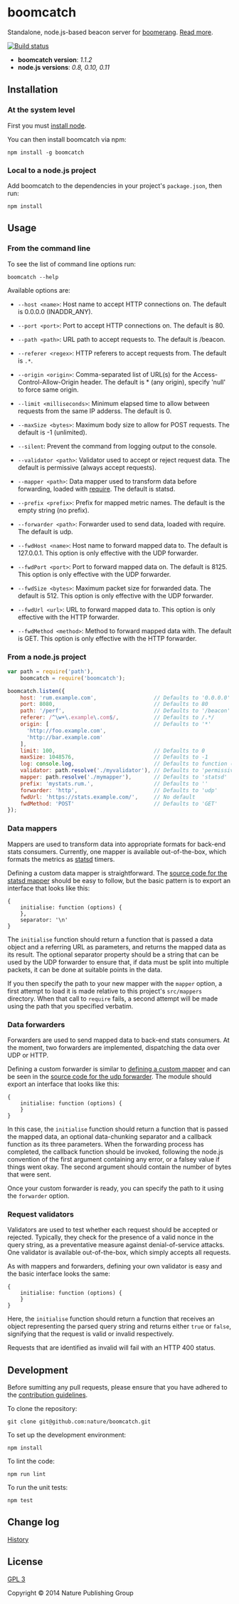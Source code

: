 # boomcatch

Standalone,
node.js-based
beacon server for [boomerang].
[Read more][blog].

[![Build status][ci-image]][ci-status]

* **boomcatch version**: *1.1.2*
* **node.js versions**: *0.8, 0.10, 0.11*

## Installation

### At the system level

First you must
[install node][node].

You can then
install boomcatch via npm:

```
npm install -g boomcatch
```

### Local to a node.js project

Add boomcatch
to the dependencies
in your project's `package.json`,
then run:

```
npm install
```

## Usage

### From the command line

To see
the list of command line options
run:

```
boomcatch --help
```

Available options are:

* `--host <name>`:
  Host name to accept HTTP connections on.
  The default is 0.0.0.0 (INADDR_ANY).

* `--port <port>`:
  Port to accept HTTP connections on.
  The default is 80.

* `--path <path>`:
  URL path to accept requests to.
  The default is /beacon.

* `--referer <regex>`:
  HTTP referers to accept requests from.
  The default is `.*`.

* `--origin <origin>`:
  Comma-separated list of URL(s)
  for the Access-Control-Allow-Origin header.
  The default is * (any origin),
  specify 'null' to force same origin.

* `--limit <milliseconds>`:
  Minimum elapsed time to allow
  between requests from the same IP adderss.
  The default is 0.

* `--maxSize <bytes>`:
  Maximum body size to allow for POST requests.
  The default is -1 (unlimited).

* `--silent`:
  Prevent the command
  from logging output
  to the console.

* `--validator <path>`:
  Validator used to accept or reject request data.
  The default is permissive
  (always accept requests).

* `--mapper <path>`:
  Data mapper used to transform data before forwarding,
  loaded with [require].
  The default is statsd.

* `--prefix <prefix>`:
  Prefix for mapped metric names.
  The default is the empty string
  (no prefix).

* `--forwarder <path>`:
  Forwarder used to send data,
  loaded with require.
  The default is udp.

* `--fwdHost <name>`:
  Host name to forward mapped data to.
  The default is 127.0.0.1.
  This option is only effective
  with the UDP forwarder.

* `--fwdPort <port>`:
  Port to forward mapped data on.
  The default is 8125.
  This option is only effective
  with the UDP forwarder.

* `--fwdSize <bytes>`:
  Maximum packet size
  for forwarded data.
  The default is 512.
  This option is only effective
  with the UDP forwarder.

* `--fwdUrl <url>`:
  URL to forward mapped data to.
  This option is only effective
  with the HTTP forwarder.

* `--fwdMethod <method>`:
  Method to forward mapped data with.
  The default is GET.
  This option is only effective
  with the HTTP forwarder.

### From a node.js project

```javascript
var path = require('path'),
    boomcatch = require('boomcatch');

boomcatch.listen({
    host: 'rum.example.com',                  // Defaults to '0.0.0.0' (INADDR_ANY)
    port: 8080,                               // Defaults to 80
    path: '/perf',                            // Defaults to '/beacon'
    referer: /^\w+\.example\.com$/,           // Defaults to /.*/
    origin: [                                 // Defaults to '*'
      'http://foo.example.com',
      'http://bar.example.com'
    ],
    limit: 100,                               // Defaults to 0
    maxSize: 1048576,                         // Defaults to -1
    log: console.log,                         // Defaults to function () {}
    validator: path.resolve('./myvalidator'), // Defaults to 'permissive'
    mapper: path.resolve('./mymapper'),       // Defaults to 'statsd'
    prefix: 'mystats.rum.',                   // Defaults to ''
    forwarder: 'http',                        // Defaults to 'udp'
    fwdUrl: 'https://stats.example.com/',     // No default
    fwdMethod: 'POST'                         // Defaults to 'GET'
});
```

### Data mappers

Mappers are used
to transform data
into appropriate formats
for back-end stats consumers.
Currently, one mapper is available out-of-the-box,
which formats the metrics
as [statsd] timers.

Defining a custom data mapper
is straightforward.
The [source code for the statsd mapper][mapper]
should be easy to follow,
but the basic pattern
is to export an interface
that looks like this:

```javscript
{
    initialise: function (options) {
    },
    separator: '\n'
}
```

The `initialise` function
should return a function
that is passed a data object
and a referring URL
as parameters,
and returns the mapped data
as its result.
The optional separator property
should be a string
that can be used by the UDP forwarder
to ensure that,
if data must be split
into multiple packets,
it can be done at suitable points in the data.

If you then specify
the path to your new mapper
with the `mapper` option,
a first attempt to load it
is made relative
to this project's `src/mappers` directory.
When that call to `require` fails,
a second attempt will be made
using the path that you specified verbatim.

### Data forwarders

Forwarders are used
to send mapped data
to back-end stats consumers.
At the moment, two forwarders are implemented,
dispatching the data over UDP or HTTP.

Defining a custom forwarder
is similar to
[defining a custom mapper](#data-mappers)
and can be seen
in the [source code for the udp forwarder][forwarder].
The module should export
an interface that looks like this:

```javscript
{
    initialise: function (options) {
    }
}
```

In this case,
the `initialise` function
should return a function
that is passed
the mapped data,
an optional data-chunking separator
and a callback function
as its three parameters.
When the forwarding process has completed,
the callback function should be invoked,
following the node.js convention
of the first argument containing any error,
or a falsey value if things went okay.
The second argument should contain
the number of bytes that were sent.

Once your custom forwarder is ready,
you can specify the path to it
using the `forwarder` option.

### Request validators

Validators are used
to test whether each request
should be accepted or rejected.
Typically, they check
for the presence
of a valid nonce
in the query string,
as a preventative measure
against denial-of-service attacks.
One validator is available out-of-the-box,
which simply accepts all requests.

As with mappers and forwarders,
defining your own validator is easy
and the basic interface
looks the same:

```javscript
{
    initialise: function (options) {
    }
}
```

Here,
the `initialise` function
should return a function
that receives an object
representing the parsed query string
and returns either `true` or `false`,
signifying that the request
is valid or invalid respectively.

Requests that are identified as invalid
will fail with an HTTP 400 status.

## Development

Before sumitting any pull requests,
please ensure that you have
adhered to the [contribution guidelines][contrib].

To clone the repository:

```
git clone git@github.com:nature/boomcatch.git
```

To set up the development environment:

```
npm install
```

To lint the code:

```
npm run lint
```

To run the unit tests:

```
npm test
```

## Change log

[History]

## License

[GPL 3][license]

Copyright © 2014 Nature Publishing Group

[boomerang]: https://github.com/lognormal/boomerang
[blog]: http://cruft.io/posts/introducing-boomcatch/
[ci-image]: https://secure.travis-ci.org/nature/boomcatch.png?branch=master
[ci-status]: http://travis-ci.org/#!/nature/boomcatch
[node]: http://nodejs.org/download/
[require]: http://nodejs.org/api/globals.html#globals_require
[statsd]: https://github.com/etsy/statsd/
[mapper]: https://github.com/nature/boomcatch/blob/master/src/mappers/statsd.js
[forwarder]: https://github.com/nature/boomcatch/blob/master/src/forwarders/udp.js
[contrib]: https://github.com/nature/boomcatch/blob/master/CONTRIBUTING.md
[history]: https://github.com/nature/boomcatch/blob/master/HISTORY.md
[license]: https://github.com/nature/boomcatch/blob/master/COPYING

